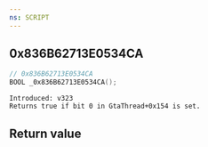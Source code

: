 ```yaml
---
ns: SCRIPT
---
```

## 0x836B62713E0534CA

```c
// 0x836B62713E0534CA
BOOL _0x836B62713E0534CA();
```

```
Introduced: v323
Returns true if bit 0 in GtaThread+0x154 is set.
```


## Return value
